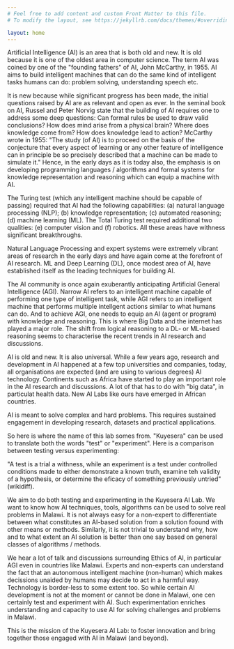 ```yaml
---
# Feel free to add content and custom Front Matter to this file.
# To modify the layout, see https://jekyllrb.com/docs/themes/#overriding-theme-defaults

layout: home
---
```


Artificial Intelligence (AI) is an area that is both old and new. It is old because it is one of the oldest area in computer science. The term AI was coined by one of the "founding fathers" of AI, John McCarthy, in 1955. AI aims to build intelligent machines that can do the same kind of intelligent tasks humans can do: problem solving, understanding speech etc. 

It is new because while significant progress has been made, the initial questions raised by AI are as relevant and open as ever. In the seminal book on AI, Russel and Peter Norvig  state that the building of AI requires one to address some deep questions: Can formal rules be used to draw valid conclusions? How does mind arise from a physical brain? Where does knowledge come from? How does knowledge lead to action? McCarthy wrote in 1955: "The study (of AI) is to proceed on the basis of the conjecture that every aspect of learning or any other feature of intelligence can in principle be so precisely described that a machine can be made to simulate it." Hence, in the early days as it is today also, the emphasis is on developing programming languages / algorithms and formal systems for knowledge representation and reasoning which can equip a machine with AI. 

The Turing test (which any intelligent machine should be capable of passing) required that AI had the following capabilities: (a) natural language processing (NLP); (b) knowledge representation; (c) automated reasoning; (d) machine learning (ML). The Total Turing test required additional two qualities: (e) computer vision and (f) robotics. All these areas have withness significant breakthroughs. 

Natural Language Processing and expert systems were extremely vibrant areas of research in the early days and have again come at the forefront of AI research. ML and Deep Learning (DL), once modest area of AI, have established itself as the leading techniques for building AI. 

The AI community is once again exuberantly anticipating Artificial General Intelligence (AGI). Narrow AI refers to an intelligent machine capable of performing one type of intelligent task, while AGI refers to an intelligent machine that performs multiple intellgent actions similar to what humans can do. And to achieve AGI, one needs to equip an AI (agent or program) with knowledge and reasoning. This is where Big Data and the internet has played a major role. The shift from logical reasoning to a DL- or ML-based reasoning seems to characterise the recent trends in AI research and discussions.

AI is old and new. It is also universal. While a few years ago, research and development in AI happened at a few top universities and companies, today, all organisations are expected (and are using to various degrees) AI technology. Continents such as Africa have started to play an important role in the AI research and discussions. A lot of that has to do with "big data", in particulat health data. New AI Labs like ours have emerged in African countries.


AI is meant to solve complex and hard problems. This requires sustained engagement in developing research, datasets and practical applications. 

So here is where the name of this lab somes from. "Kuyesera" can be used to translate both the words "test" or "experiment". Here is a comparison between testing versus experimenting:

"A test is a trial a withness, while an experiment is a test under controlled conditions made to either demonstrate a known truth, examine teh validity of a hypothesis, or determine the eficacy of something previously untried" (wikidiff).

We aim to do both testing and experimenting in the Kuyesera AI Lab. We want to know how AI techniques, tools, algorithms can be used to solve real problems in Malawi. It is not always easy for a non-expert to differentiate between what constitutes an AI-based solution from a solution foound with other means or methods. Similarly, it is not trivial to understand why, how and to what extent an AI solution is better than one say based on general classes of algorithms / methods. 

We hear a lot of talk and discussions surrounding Ethics of AI, in particular AGI even in countries like Malawi. Experts and non-experts can understand the fact that an autonomous intelligent machine (non-human) which makes decissions unaided by humans may decide to act in a harmful way. Technology is border-less to some extent too. So while certain AI development is not at the moment or cannot be done in Malawi, one cen certainly test and experiment with AI. Such experimentation enriches understanding and capacity to use AI for solving challenges and problems in Malawi. 

This is the mission of the Kuyesera AI Lab: to foster innovation and bring together those engaged with AI in Malawi (and beyond). 





[mubas-organization]:   http://www.mubas.ac.mw
